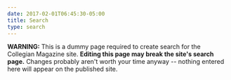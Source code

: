 ```yaml
---
date: 2017-02-01T06:45:30-05:00
title: Search
type: search
---
```

**WARNING:** This is a dummy page required to create search for the Collegian Magazine site. **Editing this page may break the site's search page.** Changes probably aren't worth your time anyway -- nothing entered here will appear on the published site.
